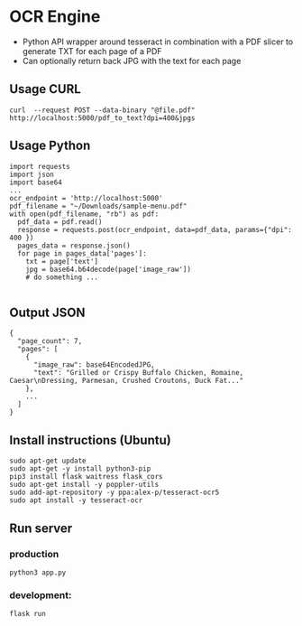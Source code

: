 # OCR Engine
- Python API wrapper around tesseract in combination with a PDF slicer to generate TXT for each page of a PDF
- Can optionally return back JPG with the text for each page

## Usage CURL
```
curl  --request POST --data-binary "@file.pdf" http://localhost:5000/pdf_to_text?dpi=400&jpgs 
```

## Usage Python
```
import requests
import json
import base64
...
ocr_endpoint = 'http://localhost:5000'
pdf_filename = "~/Downloads/sample-menu.pdf"
with open(pdf_filename, "rb") as pdf:
  pdf_data = pdf.read()
  response = requests.post(ocr_endpoint, data=pdf_data, params={"dpi": 400 })
  pages_data = response.json()
  for page in pages_data['pages']:
    txt = page['text']
    jpg = base64.b64decode(page['image_raw'])
    # do something ...
   
```

## Output JSON
```
{
  "page_count": 7,
  "pages": [
    {
      "image_raw": base64EncodedJPG,
      "text": "Grilled or Crispy Buffalo Chicken, Romaine, Caesar\nDressing, Parmesan, Crushed Croutons, Duck Fat..."
    },
    ...
  ]
}
```

## Install instructions (Ubuntu)
```
sudo apt-get update
sudo apt-get -y install python3-pip
pip3 install flask waitress flask_cors
sudo apt-get install -y poppler-utils
sudo add-apt-repository -y ppa:alex-p/tesseract-ocr5
sudo apt install -y tesseract-ocr
```
## Run server
### production
```python3 app.py``` 
### development: 
```flask run```
